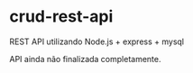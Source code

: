 # crud-rest-api
REST API utilizando Node.js + express + mysql

API ainda não finalizada completamente.

